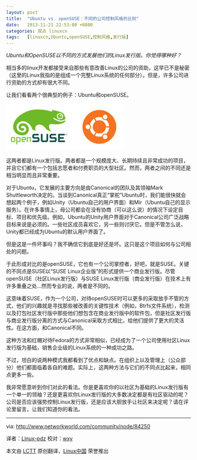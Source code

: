 ```yaml
---
layout: post
title:	"Ubuntu vs. openSUSE：不同的公司控制风格的比较"
date:	2013-11-21 22:53:00 +0800 
categories:	观点 linuxcn 
tags:	[linuxcn,Ubuntu,openSUSE,控制风格,发行版]
---
```



*Ubuntu和OpenSUSE以不同的方式发展他们的Linux发行版。你觉得哪种好？*


相当多的linux开发都接受来自那些有意改善Linux的公司的资助，这早已不是秘密（这里的Linux我指的是组成一个完整Linux系统的任何部分）。但是，许多公司进行资助的方式却有很大不同。


让我们看看两个很典型的例子：Ubuntu和openSUSE。


![](/Asserts/Images/album/201311/21/222740zk34sh55u0sehus5.jpeg)


这两者都是Linux发行版。两者都是一个规模庞大、长期持续且非常成功的项目，并且它们都有一个包括志愿者和付费职员的大型社区。然而，两者之间的不同还是相当明显而且非常重要。


对于Ubuntu，它发展的主要方向是由Canonical的团队及其领袖Mark Shuttleworth决定的。当谈到Canonical真正“掌舵”Ubuntu时，我们能很快就会想起两个例子，例如Unity（Ubuntu自己的用户界面）和Mir（Ubuntu自己的显示服务）。在许多事情上，母公司都会在没有协商（可以这么说）的情况下设定目标、项目和优先级。例如，Ubuntu的Unity用户界面对于Canonical公司广泛战略目标来说是必须的。一些社区成员喜欢它，另一些则讨厌它。但是不管怎么说，Unity都已经成为Ubuntu的默认用户界面了。


但是这是一件坏事吗？我不确信它到底是好还是坏。这只是这个项目如何与公司相处的问题。


于此形成对比的是openSUSE，它也有一个公司掌控者，好吧，就是SUSE。关键的不同点是SUSE以“SUSE Linux企业版”的形式提供一个商业发行版。尽管openSUSE（社区Linux发行版）与SUSE Linux发行版（商业发行版）在技术上有许多重叠之处...然而专业的说，两者是不同的。


这意味着SUSE，作为一个公司，对待openSUSE时可以更多的采取放手不管的方式，他们的兴趣就是寻找那些被改善的关键性技术（例如，Btrfs文件系统），检测以及打包社区发行版中那些他们想包含在商业发行版中的软件包，但是社区发行版与商业发行版分离的方式与Canonical采取方式相比，给他们提供了更大的灵活性。在这方面，和Canonical不同。


这种方法和红帽对待Fedora的方式非常相似，已经成为了一个公司使用社区Linux发行版为基础，销售企业级的Linux系统的一种成功之路。


不过，坦白的说两种模式我都看到了优点和缺点。在组织上以及管理上（公众部分）他们都面临着各自的难题。实际上，这两种方法与它们的不同点比起来，相同点更多一些。


我非常愿意听到你们对此的看法。你是更喜欢你的以社区为基础的Linux发行版有一个单一的领袖？还是更喜欢你Linux发行版的大多数决定都是有社区驱动的呢？公司是否应该强势控制Linux发行版，还是应该大胆放手让社区来决定呢？请在评论里留言，让我们知道你的看法。




---


via: <http://www.networkworld.com/community/node/84250>


译者：[Linux-pdz](https://github.com/Linux-pdz) 校对：[wxy](https://github.com/wxy)


本文由 [LCTT](https://github.com/LCTT/TranslateProject) 原创翻译，[Linux中国](http://linux.cn/) 荣誉推出

